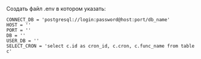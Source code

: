 Создать файл .env в котором указать:

```env
CONNECT_DB = 'postgresql://login:password@host:port/db_name'
HOST = ''
PORT = ''
DB = ''
USER_DB = ''
SELECT_CRON = 'select c.id as cron_id, c.cron, c.func_name from table c'
```